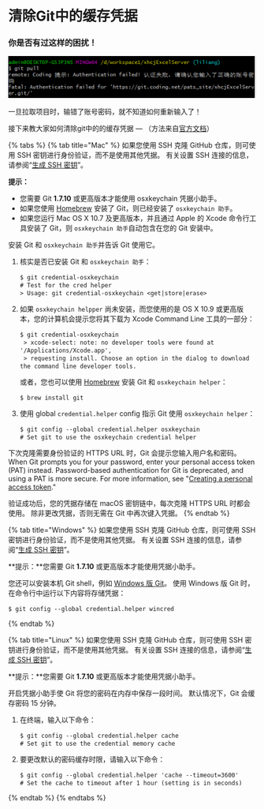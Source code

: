 # 清除Git中的缓存凭据

### 你是否有过这样的困扰！

![](../.gitbook/assets/image%20%2816%29.png)

一旦拉取项目时，输错了账号密码，就不知道如何重新输入了！

接下来教大家如何清除git中的的缓存凭据 — （方法来自[官方文档](https://docs.github.com/cn/free-pro-team@latest/github/using-git/caching-your-github-credentials-in-git)）

{% tabs %}
{% tab title="Mac" %}
如果您使用 SSH 克隆 GitHub 仓库，则可使用 SSH 密钥进行身份验证，而不是使用其他凭据。 有关设置 SSH 连接的信息，请参阅“[生成 SSH 密钥](https://docs.github.com/cn/free-pro-team@latest/articles/generating-an-ssh-key)”。

**提示：**

* 您需要 Git **1.7.10** 或更高版本才能使用 osxkeychain 凭据小助手。
* 如果您使用 [Homebrew](http://brew.sh/) 安装了 Git，则已经安装了 `osxkeychain 助手`。
* 如果您运行 Mac OS X 10.7 及更高版本，并且通过 Apple 的 Xcode 命令行工具安装了 Git，则 `osxkeychain 助手`自动包含在您的 Git 安装中。

安装 Git 和 `osxkeychain 助手`并告诉 Git 使用它。

1. 核实是否已安装 Git 和 `osxkeychain 助手`：

   ```text
   $ git credential-osxkeychain
   # Test for the cred helper
   > Usage: git credential-osxkeychain <get|store|erase>
   ```

2. 如果 `osxkeychain helpper` 尚未安装，而您使用的是 OS X 10.9 或更高版本，您的计算机会提示您将其下载为 Xcode Command Line 工具的一部分：

   ```text
   $ git credential-osxkeychain
    > xcode-select: note: no developer tools were found at '/Applications/Xcode.app',
    > requesting install. Choose an option in the dialog to download the command line developer tools.
   ```

   或者，您也可以使用 [Homebrew](http://brew.sh/) 安装 Git 和 `osxkeychain helper`：

   ```text
   $ brew install git
   ```

3. 使用 global `credential.helper` config 指示 Git 使用 `osxkeychain helper`：

   ```text
   $ git config --global credential.helper osxkeychain
   # Set git to use the osxkeychain credential helper
   ```

下次克隆需要身份验证的 HTTPS URL 时，Git 会提示您输入用户名和密码。 When Git prompts you for your password, enter your personal access token \(PAT\) instead. Password-based authentication for Git is deprecated, and using a PAT is more secure. For more information, see "[Creating a personal access token](https://docs.github.com/cn/free-pro-team@latest/github/authenticating-to-github/creating-a-personal-access-token)."

验证成功后，您的凭据存储在 macOS 密钥链中，每次克隆 HTTPS URL 时都会使用。 除非更改凭据，否则无需在 Git 中再次键入凭据。
{% endtab %}

{% tab title="Windows" %}
如果您使用 SSH 克隆 GitHub 仓库，则可使用 SSH 密钥进行身份验证，而不是使用其他凭据。 有关设置 SSH 连接的信息，请参阅“[生成 SSH 密钥](https://docs.github.com/cn/free-pro-team@latest/articles/generating-an-ssh-key)”。

**提示：**您需要 Git **1.7.10** 或更高版本才能使用凭据小助手。

您还可以安装本机 Git shell，例如 [Windows 版 Git](https://git-for-windows.github.io/)。 使用 Windows 版 Git 时，在命令行中运行以下内容将存储凭据：

```text
$ git config --global credential.helper wincred
```
{% endtab %}

{% tab title="Linux" %}
如果您使用 SSH 克隆 GitHub 仓库，则可使用 SSH 密钥进行身份验证，而不是使用其他凭据。 有关设置 SSH 连接的信息，请参阅“[生成 SSH 密钥](https://docs.github.com/cn/free-pro-team@latest/articles/generating-an-ssh-key)”。

**提示：**您需要 Git **1.7.10** 或更高版本才能使用凭据小助手。

开启凭据小助手使 Git 将您的密码在内存中保存一段时间。 默认情况下，Git 会缓存密码 15 分钟。

1. 在终端，输入以下命令：

   ```text
   $ git config --global credential.helper cache
   # Set git to use the credential memory cache
   ```

2. 要更改默认的密码缓存时限，请输入以下命令：

   ```text
   $ git config --global credential.helper 'cache --timeout=3600'
   # Set the cache to timeout after 1 hour (setting is in seconds)
   ```
{% endtab %}
{% endtabs %}

